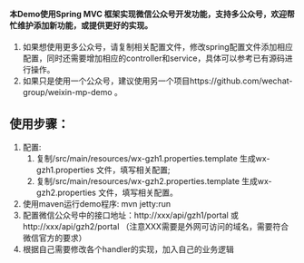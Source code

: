 #### 本Demo使用Spring MVC 框架实现微信公众号开发功能，支持多公众号，欢迎帮忙维护添加新功能，或提供更好的实现。
1. 如果想使用更多公众号，请复制相关配置文件，修改spring配置文件添加相应配置，同时还需要增加相应的controller和service，具体可以参考已有源码进行操作。
1. 如果只是使用一个公众号，建议使用另一个项目https://github.com/wechat-group/weixin-mp-demo 。

## 使用步骤：
1. 配置:
	1. 复制/src/main/resources/wx-gzh1.properties.template 生成wx-gzh1.properties 文件，填写相关配置;
	2. 复制/src/main/resources/wx-gzh2.properties.template 生成wx-gzh2.properties 文件，填写相关配置。		
1. 使用maven运行demo程序: mvn jetty:run
1. 配置微信公众号中的接口地址：http://xxx/api/gzh1/portal 或 http://xxx/api/gzh2/portal （注意XXX需要是外网可访问的域名，需要符合微信官方的要求）
1. 根据自己需要修改各个handler的实现，加入自己的业务逻辑
	
